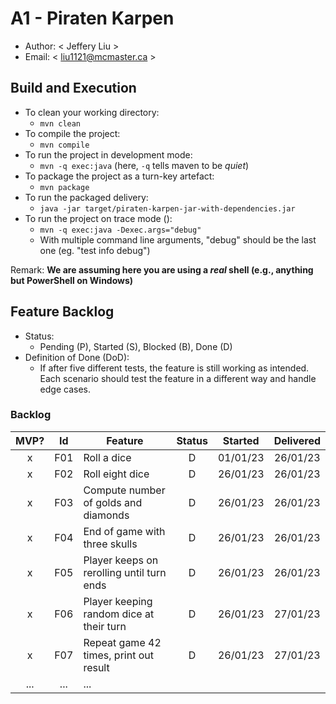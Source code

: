 # A1 - Piraten Karpen

  * Author: < Jeffery Liu >
  * Email: < liu1121@mcmaster.ca >

## Build and Execution

  * To clean your working directory:
    * `mvn clean`
  * To compile the project:
    * `mvn compile`
  * To run the project in development mode:
    * `mvn -q exec:java` (here, `-q` tells maven to be _quiet_)
  * To package the project as a turn-key artefact:
    * `mvn package`
  * To run the packaged delivery:
    * `java -jar target/piraten-karpen-jar-with-dependencies.jar` 
  * To run the project on trace mode ():
    * `mvn -q exec:java -Dexec.args="debug"`
    * With multiple command line arguments, "debug" should be the last one (eg. "test info debug")

Remark: **We are assuming here you are using a _real_ shell (e.g., anything but PowerShell on Windows)**

## Feature Backlog

 * Status: 
   * Pending (P), Started (S), Blocked (B), Done (D)
 * Definition of Done (DoD):
   * If after five different tests, the feature is still working as intended. Each scenario should test the feature in a different way and handle edge cases.

### Backlog 

| MVP? | Id  | Feature  | Status  |  Started  | Delivered |
| :-:  |:-:  |---       | :-:     | :-:       | :-:       |
| x   | F01 | Roll a dice | D | 01/01/23 | 26/01/23 |
| x   | F02 | Roll eight dice | D | 26/01/23 | 26/01/23 |
| x   | F03 | Compute number of golds and diamonds | D | 26/01/23 | 26/01/23 |
| x   | F04 | End of game with three skulls | D | 26/01/23 | 26/01/23 |
| x   | F05 | Player keeps on rerolling until turn ends | D | 26/01/23 | 26/01/23 |
| x   | F06 | Player keeping random dice at their turn | D | 26/01/23 | 27/01/23 |
| x   | F07 | Repeat game 42 times, print out result| D | 26/01/23 | 27/01/23 |
| ... | ... | ... |

